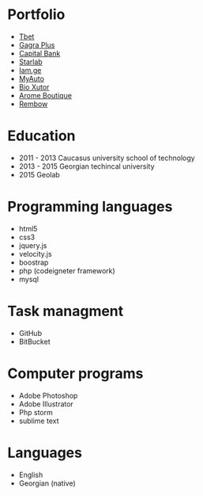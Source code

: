 # Portfolio
* [Tbet](https://tbet.ge/ka/)
* [Gagra Plus](http://gagraplus.com/test)
* [Capital Bank](http://capitalbank.ge/)
* [Starlab](http://starlab.ge/)
* [Iam.ge](http://iam.ge/)
* [MyAuto](http://MyAuto.ge/)
* [Bio Xutor](http://bio-xutor.ru/)
* [Arome Boutique](http://arome.ge/)
* [Rembow](http://rembow.ge/)

# Education

* 2011 - 2013 Caucasus university school of technology
* 2013 - 2015 Georgian techincal university
* 2015 Geolab

# Programming languages

* html5
* css3
* jquery.js
* velocity.js
* boostrap
* php (codeigneter framework)
* mysql

# Task managment

* GitHub
* BitBucket

# Computer programs

* Adobe Photoshop
* Adobe Illustrator
* Php storm
* sublime text

# Languages

* English
* Georgian (native)














